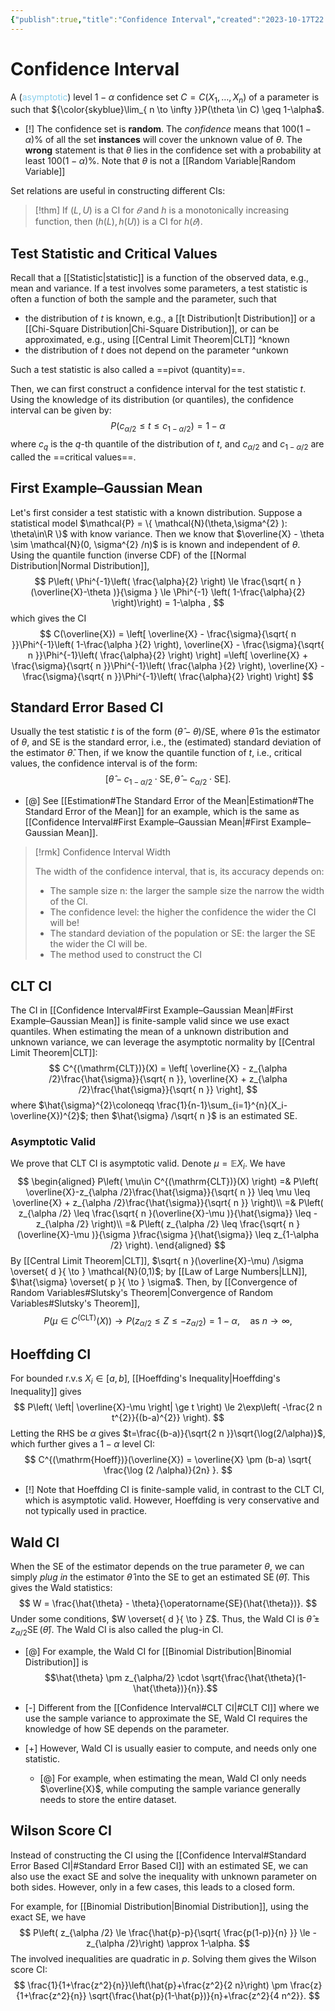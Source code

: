 ```yaml
---
{"publish":true,"title":"Confidence Interval","created":"2023-10-17T22:44:28","modified":"2025-05-27T11:36:43","cssclasses":"","aliases":null,"type":"note","sup":["[[Statistics]]"],"state":"done"}
---
```



# Confidence Interval

A (<span style="color:skyblue">asymptotic</span>) level $1-\alpha$ confidence set $C=C\left(X_1, \ldots, X_n\right)$ of a parameter is such that ${\color{skyblue}\lim_{ n \to \infty }}P(\theta \in C) \geq 1-\alpha$.

- [!] The confidence set is **random**. The *confidence* means that $100(1-\alpha)\%$ of all the set **instances** will cover the unknown value of $\theta$. The **wrong** statement is that $\theta$ lies in the confidence set with a probability at least $100(1-\alpha)\%$. Note that $\theta$ is not a [[Random Variable\|Random Variable]]

Set relations are useful in constructing different CIs:

> [!thm] If $(L, U)$ is a CI for $𝜃$ and $h$ is a monotonically increasing function, then $(h(L), h(U)$) is a CI for $h(𝜃)$.

## Test Statistic and Critical Values

Recall that a [[Statistic\|statistic]] is a function of the observed data, e.g., mean and variance.
If a test involves some parameters, a test statistic is often a function of both the sample and the parameter, such that

- the distribution of $t$ is known, e.g., a [[t Distribution\|t Distribution]] or a [[Chi-Square Distribution\|Chi-Square Distribution]], or can be approximated, e.g., using [[Central Limit Theorem\|CLT]] ^known
- the distribution of $t$ does not depend on the parameter ^unkown

Such a test statistic is also called a ==pivot (quantity)==.

Then, we can first construct a confidence interval for the test statistic $t$.
Using the knowledge of its distribution (or quantiles), the confidence interval can be given by:
$$
P(c_{\alpha /2} \leq t \leq c_{1-\alpha /2}) = 1-\alpha 
$$
where $c_{q}$ is the $q$-th quantile of the distribution of $t$, and $c_{\alpha/2}$ and $c_{1-\alpha /2}$ are called the ==critical values==.

## First Example–Gaussian Mean

Let's first consider a test statistic with a known distribution.
Suppose a statistical model $\mathcal{P} = \{ \mathcal{N}(\theta,\sigma^{2} ): \theta\in\R \}$ with know variance. Then we know that $\overline{X} - \theta \sim \mathcal{N}(0, \sigma^{2} /n)$ is is known and independent of $\theta$.
Using the quantile function (inverse CDF) of the [[Normal Distribution\|Normal Distribution]],
$$
P\left( \Phi^{-1}\left( \frac{\alpha}{2} \right) \le \frac{\sqrt{ n }(\overline{X}-\theta )}{\sigma } \le \Phi^{-1} \left( 1-\frac{\alpha}{2} \right)\right) = 1-\alpha ,
$$
which gives the CI
$$
C(\overline{X}) = \left[ \overline{X} - \frac{\sigma}{\sqrt{ n }}\Phi^{-1}\left( 1-\frac{\alpha }{2} \right), \overline{X} - \frac{\sigma}{\sqrt{ n }}\Phi^{-1}\left( \frac{\alpha}{2} \right) \right]
=\left[ \overline{X} + \frac{\sigma}{\sqrt{ n }}\Phi^{-1}\left( \frac{\alpha }{2} \right), \overline{X} - \frac{\sigma}{\sqrt{ n }}\Phi^{-1}\left( \frac{\alpha}{2} \right) \right]
$$

## Standard Error Based CI

Usually the test statistic $t$ is of the form $(\hat{\theta} - \theta) / \mathrm{SE}$, where $\hat{\theta}$ is the estimator of $\theta$, and $\mathrm{SE}$ is the standard error, i.e., the (estimated) standard deviation of the estimator $\hat{\theta}$.
Then, if we know the quantile function of $t$, i.e., critical values, the confidence interval is of the form:
$$
[\hat{\theta} - c_{1- \alpha /2} \cdot \mathrm{SE}, \hat{\theta} - c_{\alpha/2}\cdot \mathrm{SE}].
$$

- [@] See [[Estimation#The Standard Error of the Mean\|Estimation#The Standard Error of the Mean]] for an example, which is the same as [[Confidence Interval#First Example–Gaussian Mean\|#First Example–Gaussian Mean]].

> [!rmk] Confidence Interval Width
>
> The width of the confidence interval, that is, its accuracy depends on:
>
> - The sample size n: the larger the sample size the narrow the width of the CI.
> - The confidence level: the higher the confidence the wider the CI will be!
> - The standard deviation of the population or SE: the larger the SE the wider the CI will be.
> - The method used to construct the CI

## CLT CI

The CI in [[Confidence Interval#First Example–Gaussian Mean\|#First Example–Gaussian Mean]] is finite-sample valid since we use exact quantiles.
When estimating the mean of a unknown distribution and unknown variance, we can leverage the asymptotic normality by [[Central Limit Theorem\|CLT]]:
$$
C^{(\mathrm{CLT})}(X) = \left[ \overline{X} - z_{\alpha /2}\frac{\hat{\sigma}}{\sqrt{ n }}, \overline{X} + z_{\alpha /2}\frac{\hat{\sigma}}{\sqrt{ n }} \right],
$$
where $\hat{\sigma}^{2}\coloneqq \frac{1}{n-1}\sum_{i=1}^{n}(X_i-\overline{X})^{2}$; then $\hat{\sigma} /\sqrt{ n }$ is an estimated SE.

### Asymptotic Valid

We prove that CLT CI is asymptotic valid. Denote $\mu=\mathbb{E}X_{i}$. We have
$$
\begin{aligned}
P\left( \mu\in C^{(\mathrm{CLT})}(X) \right) 
=& P\left( \overline{X}-z_{\alpha /2}\frac{\hat{\sigma}}{\sqrt{ n }} \leq \mu \leq \overline{X} + z_{\alpha /2}\frac{\hat{\sigma}}{\sqrt{ n }} \right)\\
=& P\left( z_{\alpha /2} \leq \frac{\sqrt{ n }(\overline{X}-\mu )}{\hat{\sigma}} \leq - z_{\alpha /2} \right)\\
=& P\left( z_{\alpha /2} \leq \frac{\sqrt{ n }(\overline{X}-\mu )}{\sigma }\frac{\sigma }{\hat{\sigma}} \leq z_{1-\alpha /2} \right).
\end{aligned}
$$
By [[Central Limit Theorem\|CLT]], $\sqrt{ n }(\overline{X}-\mu) /\sigma \overset{ d }{ \to } \mathcal{N}(0,1)$; by [[Law of Large Numbers\|LLN]], $\hat{\sigma} \overset{ p }{ \to } \sigma$. Then, by [[Convergence of Random Variables#Slutsky's Theorem\|Convergence of Random Variables#Slutsky's Theorem]],
$$
P\left( \mu\in C^{(\mathrm{CLT})}(X) \right) \to P\left( z_{\alpha /2} \leq Z \leq - z_{\alpha /2} \right) = 1-\alpha, \quad \text{as } n \to \infty,
$$

## Hoeffding CI

For bounded r.v.s $X_{i}\in[a,b]$, [[Hoeffding's Inequality\|Hoeffding's Inequality]] gives
$$
P\left( \left| \overline{X}-\mu \right| \ge t \right) \le 2\exp\left( -\frac{2 n t^{2}}{(b-a)^{2}} \right). 
$$
Letting the RHS be $\alpha$ gives $t=\frac{(b-a)}{\sqrt{2 n }}\sqrt{\log(2/\alpha)}$, which further gives a $1-\alpha$ level CI:
$$
C^{(\mathrm{Hoeff})}(\overline{X}) = \overline{X} \pm (b-a) \sqrt{ \frac{\log (2 /\alpha)}{2n} }.
$$

- [!] Note that Hoeffding CI is finite-sample valid, in contrast to the CLT CI, which is asymptotic valid. However, Hoeffding is very conservative and not typically used in practice.

## Wald CI

When the SE of the estimator depends on the true parameter $\theta$, we can simply *plug in* the estimator $\hat{\theta}$ into the SE to get an estimated $\operatorname{SE}(\hat{\theta})$.
This gives the Wald statistics:
$$
W = \frac{\hat{\theta} - \theta}{\operatorname{SE}(\hat{\theta})}.
$$
Under some conditions, $W \overset{ d }{ \to } Z$.
Thus, the Wald CI is $\hat{\theta}\pm z_{\alpha /2}\operatorname{SE}(\hat{\theta})$.
The Wald CI is also called the plug-in CI.

- [@] For example, the Wald CI for [[Binomial Distribution\|Binomial Distribution]] is $$\hat{\theta} \pm z_{\alpha/2} \cdot \sqrt{\frac{\hat{\theta}(1-\hat{\theta})}{n}}.$$

- [-] Different from the [[Confidence Interval#CLT CI\|#CLT CI]] where we use the sample variance to approximate the SE, Wald CI requires the knowledge of how SE depends on the parameter.
- [+] However, Wald CI is usually easier to compute, and needs only one statistic.
    - [@] For example, when estimating the mean, Wald CI only needs $\overline{X}$, while computing the sample variance generally needs to store the entire dataset.

## Wilson Score CI

Instead of constructing the CI using the [[Confidence Interval#Standard Error Based CI\|#Standard Error Based CI]] with an estimated SE, we can also use the exact SE and solve the inequality with unknown parameter on both sides. However, only in a few cases, this leads to a closed form.

For example, for [[Binomial Distribution\|Binomial Distribution]], using the exact SE, we have
$$
P\left( z_{\alpha /2} \le \frac{\hat{p}-p}{\sqrt{ \frac{p(1-p)}{n} }} \le -z_{\alpha /2}\right) \approx 1-\alpha.
$$
The involved inequalities are quadratic in $p$. Solving them gives the Wilson score CI:
$$
\frac{1}{1+\frac{z^2}{n}}\left(\hat{p}+\frac{z^2}{2 n}\right) \pm \frac{z}{1+\frac{z^2}{n}} \sqrt{\frac{\hat{p}(1-\hat{p})}{n}+\frac{z^2}{4 n^2}}.
$$
